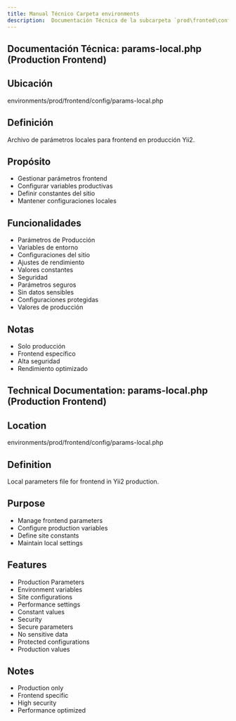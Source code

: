 ```yaml
---
title: Manual Técnico Carpeta environments
description:  Documentación Técnica de la subcarpeta `prod\fronted\config`
---
```


## Documentación Técnica: params-local.php (Production Frontend)

## Ubicación
environments/prod/frontend/config/params-local.php

## Definición
Archivo de parámetros locales para frontend en producción Yii2.

## Propósito
- Gestionar parámetros frontend
- Configurar variables productivas
- Definir constantes del sitio
- Mantener configuraciones locales

## Funcionalidades
- Parámetros de Producción
- Variables de entorno
- Configuraciones del sitio
- Ajustes de rendimiento
- Valores constantes
- Seguridad
- Parámetros seguros
- Sin datos sensibles
- Configuraciones protegidas
- Valores de producción

## Notas
- Solo producción
- Frontend específico
- Alta seguridad
- Rendimiento optimizado

## Technical Documentation: params-local.php (Production Frontend)

## Location
environments/prod/frontend/config/params-local.php

## Definition
Local parameters file for frontend in Yii2 production.

## Purpose
- Manage frontend parameters
- Configure production variables
- Define site constants
- Maintain local settings

## Features
- Production Parameters
- Environment variables
- Site configurations
- Performance settings
- Constant values
- Security
- Secure parameters
- No sensitive data
- Protected configurations
- Production values

## Notes
- Production only
- Frontend specific
- High security
- Performance optimized


